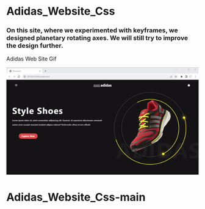 # Adidas_Website_Css

<h3>On this site, where we experimented with keyframes, we designed planetary rotating axes. 
  We will still try to improve the design further. </h3>

  <p>Adidas Web Site Gif</p>

  ![](adidas.gif)
# Adidas_Website_Css-main
